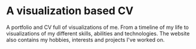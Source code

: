 # A visualization based CV

A portfolio and CV full of visualizations of me. From a timeline of my life to visualizations of my different skills, abilities and technologies. The website also contains my hobbies, interests and projects I've worked on.